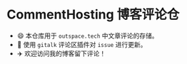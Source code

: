 # CommentHosting 博客评论仓


- 😄 本仓库用于 `outspace.tech` 中文章评论的存储。
- 🚀 使用 `gitalk` 评论区插件对 `issue` 进行更新。
- ✈️ 欢迎访问我的博客留下评论！

